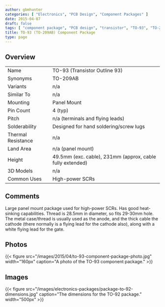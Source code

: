 ```yaml
---
author: gbmhunter
categories: [ "Electronics", "PCB Design", "Component Packages" ]
date: 2015-04-07
draft: false
tags: [ "component package", "PCB design", "transistor", "TO-93", "TO-209AB", "SCR" ]
title: TO-93 (TO-209AB) Component Package
type: page
---
```


## Overview


<table>
<tbody >
<tr >
<td >Name</td>
<td >TO-93 (Transistor Outline 93)
</td>
</tr>
<tr >
<td >Synonyms</td>
<td >TO-209AB</td>
</tr>
<tr >
<td >Variants</td>
<td >n/a</td>
</tr>
<tr >
<td >Similar To</td>
<td >n/a</td>
</tr>
<tr >

<td >Mounting
</td>

<td >Panel Mount
</td>
</tr>
<tr >

<td >Pin Count
</td>

<td >4 (typ)
</td>
</tr>
<tr >

<td >Pitch
</td>

<td >n/a (terminals and flying leads)
</td>
</tr>
<tr >

<td >Solderability
</td>

<td >Designed for hand soldering/screw lugs
</td>
</tr>
<tr >

<td >Thermal Resistance
</td>

<td >n/a
</td>
</tr>
<tr >

<td >Land Area
</td>

<td >n/a (panel mount)
</td>
</tr>
<tr >

<td >Height
</td>

<td >49.5mm (exc. cable), 231mm (approx, cable fully extended)
</td>
</tr>
<tr >

<td >3D Models
</td>

<td >n/a
</td>
</tr>
<tr >

<td >Common Uses
</td>

<td >High-power SCRs
</td>
</tr>
</tbody>
</table>


## Comments

Large panel mount package used for high-power SCRs. Has good heat-sinking capabilities. Thread is 28.5mm in diameter, so fits 29-30mm hole. The metal case/thread is usually used as the anode, and the thick cable the cathode (there normally is a flying lead for the cathode also), along with a white flying lead for the gate.

## Photos

{{< figure src="/images/2015/04/to-93-component-package-photo.jpg" width="160px" caption="A photo of the TO-93 component package."  >}}

## Images

{{< figure src="/images/electronics-packages/package-to-92-dimensions.jpg" caption="The dimensions for the TO-92 package."  width="500px" >}}